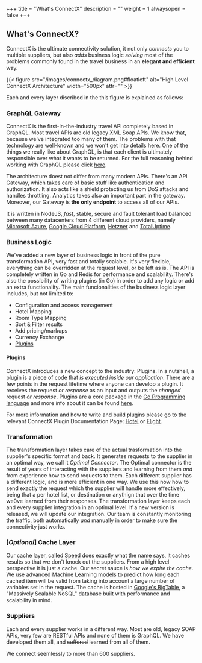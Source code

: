 +++
title = "What's ConnectX"
description = ""
weight = 1
alwaysopen = false
+++

## What's ConnectX?

ConnectX is the ultimate connectivity solution, it not only _connects_ you to multiple suppliers, but also _adds_ business logic _solving_ most of the problems commonly found in the travel business in an **elegant and efficient** way.

{{< figure src="/images/connectx_diagram.png#floatleft" alt="High Level ConnectX Architecture" width="500px" attr="" >}}

Each and every layer discribed in the this figure is explained as follows:

### GraphQL Gateway

ConnectX is the first-in-the-industry travel API completely based in GraphQL. Most travel APIs are old legacy XML Soap APIs. We know that, because we've integrated too many of them. The problems with that technology are well-known and we won't get into details here. One of the things we really like about GraphQL, is that each client is ultimately responsible over what it wants to be returned. For the full reasoning behind working with GraphQL please click [here](/learning-graphql/overview/#graphql-at-travelgatex).

The architecture doest not differ from many modern APIs. There's an API Gateway, which takes care of basic stuff like authentication and authorization. It also acts like a shield protecting us from DoS attacks and handles throttling. Analytics takes also an important part in the gateway. Moreover, our Gateway is **the only endpoint** to access all of our APIs.

It is written in NodeJS, _fast_, stable, secure and fault tolerant load balanced between many datacenters from 4 different cloud providers, namely [Microsoft Azure](https://azure.microsoft.com/), [Google Cloud Platform](https://cloud.google.com/), [Hetzner](https://www.hetzner.de/) and [TotalUptime](http://totaluptime.com/).

### Business Logic

We've added a new layer of business logic in front of the pure transformation API, very fast and totally scalable. It's very flexible, everything can be overridden at the request level, or be left as is. The API is completely written in Go and Redis for performance and scalability. There's also the possibility of writing plugins (in Go) in order to add any logic or add an extra functionality.
The main funcionalities of the business logic layer includes, but not limited to:

* Configuration and access management
* Hotel Mapping
* Room Type Mapping
* Sort & Filter results
* Add pricing/markups
* Currency Exchange
* [Plugins](#pugins)

#### Plugins

ConnectX introduces a new concept to the industry: Plugins.
In a nutshell, a plugin is a piece of code that _is executed inside our application_. There are a few points in the request lifetime where anyone can develop a plugin. It receives the request _or response_ as an input and outputs the _changed_ request _or response_.
Plugins are a core package in the [Go Programming language](https://golang.org/) and more info about it can be found [here](https://golang.org/pkg/plugin/).

For more information and how to write and build plugins please go to the relevant ConnectX Plugin Documentation Page: [Hotel](/product/connectx/hotel/concepts/plugins/) or [Flight](/product/connectx/flight/concepts/plugins/).

### Transformation

The transformation layer takes care of the actual trasformation into the supplier's specific format and back. It generates requests to the supplier in an optimal way, we call it *Optimal Connector*. The Optimal connector is the result of years of interacting with the suppliers and learning from them _and_ from experience how to send requests to them. Each different supplier has a different logic, and is more efficient in one way. We use this now how to send exactly the request which the supplier will handle more effectively, being that a per hotel list, or destination or anythign that over the time we0ve learned from their responses.
The transformation layer keeps each and every supplier integration in an optimal level. If a new version is released, we will update our integration. Our team is constantly monitoring the traffic, both automatically _and_ manually in order to make sure the connectivity just works.

### [_Optional_] Cache Layer

Our cache layer, called [Speed](https://www.travelgatex.com/products/speed.html) does exactly what the name says, it caches results so that we don't knock out the suppliers. From a high level perspective it is just a cache. Our secret sauce is _how we expire the cache_. We use advanced Machine Learning models to predict how long each cached item will be valid from taking into account a large number of variables set in the request.
The cache is hosted in [Google's BigTable](https://cloud.google.com/bigtable/), a "Massively Scalable NoSQL" database built with performance and scalability in mind.

### Suppliers

Each and every supplier works in a different way. Most are old, legacy SOAP APIs, very few are RESTful APIs and none of them is GraphQL. We have developed them all, and ~~suffered~~ learned from all of them. 

We connect seemlessly to more than 600 suppliers.




